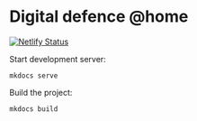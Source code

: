 # Digital defence @home

[![Netlify Status](https://api.netlify.com/api/v1/badges/1a5f4498-8ee8-48c4-8619-ec8b7c15ba9d/deploy-status)](https://landscape.tymyrddin.dev)


Start development server:

```
mkdocs serve
```

Build the project:

```
mkdocs build
```

